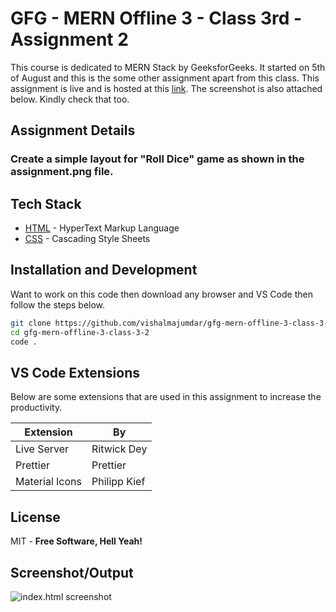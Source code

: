 # GFG - MERN Offline 3 - Class 3rd - Assignment 2

This course is dedicated to MERN Stack by GeeksforGeeks. It started on 5th of August and this is the some other assignment apart from this class. This assignment is live and is hosted at this [link](https://projects.vishalmajumdar.me/gfg/class3-2/). The screenshot is also attached below. Kindly check that too.

## Assignment Details

### Create a simple layout for "Roll Dice" game as shown in the assignment.png file.

## Tech Stack

- [HTML](https://www.w3schools.com/html/default.asp) - HyperText Markup Language
- [CSS](https://www.w3schools.com/css/default.asp) - Cascading Style Sheets

## Installation and Development

Want to work on this code then download any browser and VS Code then follow the steps below.

```sh
git clone https://github.com/vishalmajumdar/gfg-mern-offline-3-class-3-2.git
cd gfg-mern-offline-3-class-3-2
code .
```

## VS Code Extensions

Below are some extensions that are used in this assignment to increase the productivity.

| Extension      | By           |
| -------------- | ------------ |
| Live Server    | Ritwick Dey  |
| Prettier       | Prettier     |
| Material Icons | Philipp Kief |

## License

MIT - **Free Software, Hell Yeah!**

## Screenshot/Output

![index.html screenshot](https://projects.vishalmajumdar.me/gfg/class3-2/index.html-screenshot.png "index.html screenshot")
